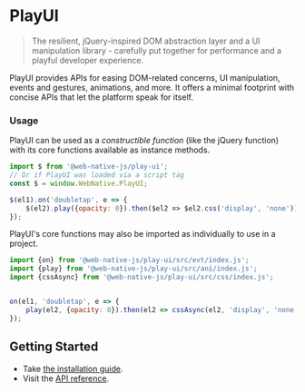 # PlayUI
> The resilient, jQuery-inspired DOM abstraction layer and a UI manipulation library - carefully put together for performance and a playful developer experience.

PlayUI provides APIs for easing DOM-related concerns, UI manipulation, events and gestures, animations, and more. It offers a minimal footprint with concise APIs that let the platform speak for itself.

### Usage
PlayUI can be used as a *constructible function* (like the jQuery function) with its core functions available as instance methods.

```js
import $ from '@web-native-js/play-ui';
// Or if PlayUI was loaded via a script tag
const $ = window.WebNative.PlayUI;

$(el1).on('doubletap', e => {
    $(el2).play({opacity: 0}).then($el2 => $el2.css('display', 'none'));
});
```

PlayUI's core functions may also be imported as individually to use in a project.

```js
import {on} from '@web-native-js/play-ui/src/evt/index.js';
import {play} from '@web-native-js/play-ui/src/ani/index.js';
import {cssAsync} from '@web-native-js/play-ui/src/css/index.js';


on(el1, 'doubletap', e => {
    play(el2, {opacity: 0}).then(el2 => cssAsync(el2, 'display', 'none'));
});
```

## Getting Started
+ Take [the installation guide](/play-ui/guide.md).
+ Visit the [API reference](/play-ui/api/).

